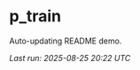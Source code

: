 # p_train

Auto-updating README demo.

<!--START_SECTION:status-->
_Last run: 2025-08-25 20:22 UTC_
<!--END_SECTION:status-->








































































































































